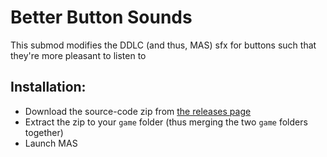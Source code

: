 # Better Button Sounds
This submod modifies the DDLC (and thus, MAS) sfx for buttons such that they're more pleasant to listen to

## Installation:
- Download the source-code zip from [the releases page](https://github.com/multimokia/MAS-Submod-Better-Button-Sfx/releases/latest)
- Extract the zip to your `game` folder (thus merging the two `game` folders together)
- Launch MAS
